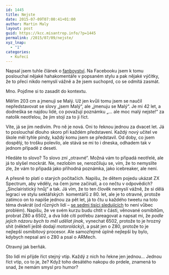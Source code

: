 ```yaml
---
id: 1445
title: Nejste
date: 2015-07-09T07:00:41+01:00
author: Martin Maly
layout: post
guid: https://kcc.misantrop.info/?p=1445
permalink: /2015/07/09/nejste/
xyz_lnap:
  - "1"
categories:
  - Kuřecí
---
```

Napsal jsem tuhle článek o [fanboyství](https://kcc.misantrop.info/2015/07/05/fanboy/). Na Facebooku jsem k tomu poslouchal nějaké hahakomentáře v popsaném stylu a pak nějaké výčitky, že to přeci nikdo nemyslí vážně a že jsem suchoprd, co se odmítá zasmát.

Mno. Pojďme si to zasadit do kontextu.

Měřím 203 cm a jmenuji se Malý. Už jen kvůli tomu jsem se naučil nepředstavovat se slovy &#8222;jsem Malý&#8220;, ale &#8222;jmenuju se Malý&#8220;. Je mi 42 let, a dodneška se najdou lidé, co považují poznámku &#8222;&#8230; ale moc malý nejste!&#8220; za natolik neotřelou, že jim stojí za to ji říct.

Víte, já se jim nedivím. Pro ně je nová. Oni to řeknou jednou za dvacet let. Já to poslouchal dlouho skoro při každém představení. Každý nový učitel ve škole měl tyhle pindy, každý komu jsem se představil. Od doby, co jsem dospělý, to trošku polevilo, ale stává se mi to i dneska, odhadem tak v jednom případě z deseti.

Hledáte to slovo? To slovo zní &#8222;otravné&#8220;. Možná vám to připadá neotřelé, ale já to slyšel mockrát. Ne, nezlobím se, nerozčiluju se, vím, že to nemyslíte zle, že vám to připadá jako příhodná poznámka, jako icebreaker, ale není.

A přesně to platí o starých počítačích. Napíšu, že dětem pojedu ukázat ZX Spectrum, aby věděly, na čem jsme začínali, a co nečtu v odpovědích? &#8222;Sinclairistický hnůj&#8220; a tak. Já vím, že to ten člověk nemyslí vážně, že si dělá legraci ve stylu sektářských  komentářů z 80. let, ale je to otravné, protože zatímco on to napíše jednou za pět let, já to čtu u každého tweetu na toto téma dvakrát (od různých lidí &#8211; [se sedmi tisíci sledujících](https://twittercounter.com/adent) to není vůbec problém). Napíšu, že ve svém kurzu budu chtít v části, věnované osmibitům, probrat Z80 a 6502, a dva lidé cítí potřebu zareagovat a napsat mi, že _podle jejich názoru bych to měl udělat jinak_, vynechat 6502, protože to je hrozný shit (někteří ještě dodají _motorolácký_), a psát jen o Z80, protože to je nejlepší osmibitový procesor. Ale samozřejmě úplně nejlepší by bylo, kdybych nepsal ani o Z80 a psal o ARMech.

Otravný jak berňák.

Sto lidí mi přijde říct stejný vtip. Každý z nich ho řekne jen jednou&#8230; Jednou říct vtip, co to je, že? Když toho desátého nakopu do prdele, znamená to snad, že nemám smysl pro humor?